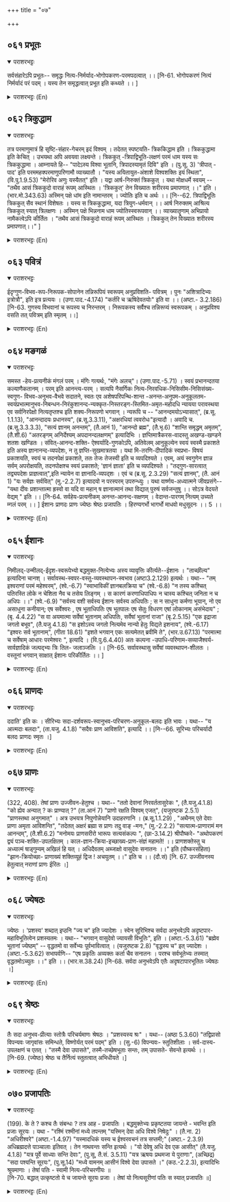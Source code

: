 +++
title = "०७"

+++

## ०६१  प्रभूतः
<details open><summary>पराशरभट्टः</summary>

सर्वसंहारेऽपि प्रभूतः-- समृद्धः नित्य-निर्मर्याद-भोगोपकरण-परमपदत्वात् ।। [नि-61. भोगोपकरणं नित्यं निर्मर्यादं परं पदम् । यस्य तेन समृद्धत्वात् प्रभूत इति कथ्यते ।। ]
</details>

<details><summary>पराशरभट्टः (En)</summary>

He who is affluent. He is प्रभूतः (rich) though He brings about the destruction of all; because He has the eternal and immeasurable paramapada (the Transcendental world) which is the means of Bliss to Him.
</details>

## ०६२  त्रिकुद्धाम
<details open><summary>पराशरभट्टः</summary>

तत्र परमाणुमात्रं हि सृष्टि-संहार-गेचरम् इदं विश्वम् । तदेतत् स्पष्टयति- त्रिककिद्धाम इति । त्रिककुद्धामा इति केचित् । उभयथा अपि अवयवा लक्ष्यन्ते । त्रिककुत् -त्रिपाद्विभूति-लक्षणं परमं धाम यस्य सः त्रिककुद्धामा । आम्नायते हि-- "पादेऽस्य विश्वा भूतानि, त्रिपादस्यामृतं दिवि" इति । (पु.सू. 3) 'त्रीपात् - पाद' इति परममहक्परमाणुपरिणामौ व्याख्यातौ । "यस्य अयितायुत-अंशाशे विश्वशक्तिः इयं स्थिता", (वि.पु.1.9.53) "मेरोरिव अणुः यस्यैतत्" इति । यद्वा आर्ष-निरुक्तं त्रिककुत् । यथा मोक्षधर्मे स्वयम् -- "तथैव आसं त्रिककुदो वाराहं रूपम् आस्थितः । 'त्रिककुत्' तेन विख्यातः शरीरस्य प्रमापणात् ।।" इति । (भार.मो.343.63) अस्मिन् पक्षे धांम इति नामान्तरम् । ज्योतिः इति च अर्थः ।। [नि--62. त्रिपाद्विभूतिः त्रिककुत् सैव स्थानं विशेषतः । यस्य स त्रिककुद्धामा, यदा त्रियुग-धर्मवान् ।। आर्ष निरुक्तम् आश्रित्य त्रिककुत् स्यात् त्रिलक्षणः । अस्मिन् पक्षे भिन्ननाम धाम ज्योतिस्स्वरूपवान् ।। व्याख्यातॄणाम् अभिप्रायो नामैकत्वेऽपि कीर्तितः । "तथैव आसं त्रिककुदो वाराहं रूपम् आस्थितः । त्रिककुत् तेन विख्यातः शरीरस्य प्रमापणात्।।" ]
</details>

<details><summary>पराशरभट्टः (En)</summary>

He who has the three-fold world as His abode This name makes it clear that this world which is subject to creation and destruction is but a small atom when compared with that Paramapada. According to some Thri-kakub-धामा is the reading. In both cases the word Kakuth or kakub signifies parts. He is called Thrikakuth - धामा, because He has the Transcendental World as His supreme abode which is thrice the size (of this world). Vide the Sruthi-"All the things in this world are but an one-fourth part; the eternal Paramapada is three times as big as this. " The word 'Thripआd' is interpreted as being extremely large in size and 'पाद ' as small as on atom. "The extent of this world is but a hundred millionth part of His (form)" "This world is just an atom (when compared with Paramapada) which is as huge as मेरु Mountain." Or the word 'Thrikakuth' may be taken to indicate the six qualities, knowledge and others, which are divided into three groups, two in each. He is their repository, i.e. He is endowed with the six qualities in all their entirety. He is known as 'Thriyugam' because of the possession of the three pairs (of qualities). Or there is also an ancient etymological interpretation, vide Mओkढa Dharma where भगवान् Himself says "Then I assumed the form of a Boar and was with three horns. So I became known as 'Thrikakuth'. With that form I killed the राक्षस." In this case, the meaning is radiance. 'Dharma' is a separate name. Note The six qualities are ज्ञान (intelligence), bala (strength), aisvarya (lordship), वीर्य (valour), Sakthi (ability), and तेजस् (unwearied energy).
</details>

## ०६३  पवित्रं
<details open><summary>पराशरभट्टः</summary>

ईदृग्गुण-विभव-रूप-निरूपक-सोपानेन तन्निरूपियं स्वरूपम् अनुप्रविशति- पवित्रम् । पुनः "अशित्रादिभ्यः इत्रोत्रौ", इति इत्र प्रत्ययः । (उणा.पाद.-4.174) "कर्तरि च ऋषिदेवतयोः" इति वा ।। (अष्टा.- 3.2.186) [नि-63. गुणस्य विभवानां च रूपस्य च निरन्तरम् । निरूपकस्य सर्वैश्च तन्निरूप्यं स्वरूपकम् । अनुप्रविश्य वसति तत् पवित्रम् इति स्मृतम् ।।]
</details>

<details><summary>पराशरभट्टः (En)</summary>

Purity Incarnate. In this way the qualities, possessions, and body of भगवान् have been portrayed step by step and now we pass on to His essential Nature which is to be cognised by means of these. The affixes 'ithra' and 'uththra' come respectively after the roots 'as', 'thraj' and like these. Or the affix 'ithra' comes after the verb 'पू ' (to purify) in the sense of the 'agent' or the instrument when it is employed in connection with 'ऋषि' which signifies a वेदिक् Manthra or a Deity. (When applied to ऋषि the force is that of an instrument and when applied to a देवत the force is that of an agent.)
</details>

## ०६४  मङगळं
<details open><summary>पराशरभट्टः</summary>

समस्त -हेय-प्रत्यनीकं मंगलं परम् । मंगिः गत्यर्थः, "मंगेः अलच्"। (उणा.पाद.-5.71) । स्वयं प्रभानन्दतया कल्याणैकतानम् । परम् इति आनन्त्य-परम् । सत्यपि नैसर्गिकः नित्य-निरवधिक-निसिसीम-निसिसंख्य-स्वगुण- विभव-अनुभव-वैभवे सदातने, स्वतः एव अशेषपरिपन्थि-शान्त -अनन्त-अनुपम-अनुकूलतम- स्वयंप्रभात्मानुभव-निबन्धन-निरंकुशानन्द-न्यक्कृत-निस्तरङ्ग-स्तिमित-अमृत-महोदधि न्यायया परावस्थया एव सर्वनिरपेक्षो नित्यतृप्तश्च इति शक्य-निरूपणो भगवान् । न्यरूपि च -- "आनन्दमयोऽभ्यासात्", (ब्र.सू. 1.1.13), "आनन्दादयः प्रधानस्य", (ब्र.सू.3.3.11), "अक्षरधियां त्ववरोधः"इत्यादौ । अवादि च. (ब्र.सू.3.3.3.3), "सत्यं ज्ञानम् अनन्तम्", (तै.आनं 1), "आनन्दो ब्रह्म", (तै.भृ.6) "शान्ति समृद्धम् अमृतम्", (तै.शी.6) "अतरङ्गम् अनिर्देश्यम् अपदानन्दलक्षणम्" इत्यादिभिः । ज्ञप्तिमात्रैकरस-वादस्तु अखण्ड-खण्डने शतशः खण्डितः । संवित्-आनन्द-शक्ति- ऐश्वर्यादि-गुणकोऽपि, अतिवेलम् आनुकूल्येन स्वयं स्वस्मै प्रकाशते इति अस्य ज्ञानानन्द-व्यपदेशः, न तु ज्ञप्ति-सुखमात्रतया । यथा मि-तरणि-दीपादिकं स्वप्रभा- विषयं प्रकाशयति, स्वयं च तदनपेक्षं प्रकाशते, ततः तेजः तेजस्वी इति च व्यपदिश्यते । एवम्, अयं स्वगुणेन ज्ञान्न सर्वम् अपरोक्षयति, तदनपोक्षश्च स्वयं प्रकाशते; 'ज्ञानं ज्ञाता' इति च व्यपदिश्यते । "तद्गुण-सारत्वात् तद्व्यपदेशः प्राज्ञत्वात्",इति न्यायेन वा ज्ञानादि-व्यपद्शः । एवं च (ब्र.सू. 2.3.29) "सत्यं ज्ञानम्", (तै. आनं 1) "यः सर्वज्ञः सर्ववित्" (मु.-2.2.7) इत्यादयो न परस्परम् उपरुन्ध्युः । यथा वार्ष्णय-अध्यात्मने जीवप्रसंगे-- "यथा दीवः प्रशान्तात्मा ह्रस्वो वा यदि वा महान् ष ज्ञानात्मानं तथा विद्यात् पुरुषं सर्वजन्तुषु ।। सोऽत्र वेदयते वेद्यम् " इति ।। [नि-64. सर्वहेय-प्रत्यनीकम् अनन्त-आनन्द-सक्षणम् । वेदान्त-पारगम् नित्यम् उच्यते म्गलं परम् ।। ] ईशानः प्राणदः प्राणः ज्येष्ठः श्रेष्ठः प्रजापतिः । हिरण्यगर्भो भागर्भो माधवो मधुसूदनः ।। 5 ।।
</details>

<details><summary>पराशरभट्टः (En)</summary>

परम् The Embodiment of Supreme Auspiciousness, which is opposed to all that is of the nature of a blemish. The word mangala is derived from the root 'mangi' meaning 'to go' which takes the affix 'alach'. He is the sole resting place of all that is auspicious by virtue of His being self-luminous and blissful. The word 'param' signifies the unlimited nature (of the auspiciousness). That भगवान् has the glory of the continuous enjoyment of qualities and lordship which are innate to Him, endless, limitless and innumerable. It is possible to establish that in His transcendental state he is not wanting in anything and always contented. He is very much like an Ocean of Nectar, waveless and still; but He excels it by the unlimited Bliss resulting from the enjoyment of His own self-luminous Self which is by nature devoid of all blemishes, endless unparalleled and most agreeable. This has been determined by the following Brahma सूत्रा-s. "That which is denoted by the word आनन्द-मया is the Supreme Brahman; because there is the repetition (of various grades of bliss which culminate in the आनन्दमया or the Highest Bliss)." "Bliss and other qualities (are to be included in all meditations) because there is no distinction throughout in regard to the Possessor of the qualities." But there is (in all the विदायाs relating to Brahman) the inclusion of all the qualities, pertaining to the अक्षर i.e. the imperishable Brahman ( because of the sameness of Brahman every where)" It has been declared ( by the Upanishads): "The Brahman is Truth, knowledge and Infinity". "The Brahman is Bliss". "The Supreme is full of tranquility and nectar ( i.e. sweetness)" "When the Supreme Brahman is seen as tranquil, steady and motionless, contented and sweet as nectar, then the mind should be fixed on it for meditation. This is the highest state of meditation." Bliss whose nature is steady, indefinable and indescribable." The Theory that the Supreme Brahman is nothing but intelligence has been refuted in a hundred ways in the work 'Akhanda-khandane." Though भगवान् is endowed with intelligence, bliss, ability, lordship and other qualities, if He is spoken of as intelligence and bliss only, it is because He shines by Himself for Himself in an exceedingly agreeable manner and not because He is either intelligence alone or Bliss alone. A gem, the Sun, and a lamp show the objects on which their rays fall and at the same time they shine by themselves without expecting their help. So they are known as being luminous and also luminaries. In the same way Bhagavँn visualizes all objects by knowledge which is His quality, and without looking for help from them He shines by Himself. And He is known as 'knowledge' and also 'knower'. Or if He is referred to as knowledge it may be on the analogy shown in the Brahma सुत्र. "The denotation ( of the individual self) by the word 'विज्ञान' is due to its having that quality (of विज्ञान' is due to its having that quality (of विज्ञान ) as its essence, as is the case with the Omniscient Lord." Therefore texts like the following do not contradict one another: "He is Truth, knowledge". "He who is omniscient and knows all." In the वर्ष्णेय अध्यात्म speaking about the individual self it is stated: "Just as the individual soul, whether small or big in size remains in a tranquil state of knowledge, in the same way परमपुरुष in all beings must be visualized as knowledge itself. He alone makes others know what is to be known."
</details>

## ०६५  ईशानः
<details open><summary>पराशरभट्टः</summary>

निमीलद्-उन्मीलद्-ईदृश-स्वरूपेभ्यो बद्धमुक्त-नित्येभ्यः अस्य व्यावृत्तिः कीर्त्यते--ईशानः । "ताच्छील्य" इत्यादिना चानश् । सर्वावस्थ-स्वपर-वस्तु-व्यवस्थापन-स्वभाव (अष्टा3.2.129) इत्यर्थः । यथा-- "तम् इश्वराणां परमं महेश्वरम्", (श्वे.-6.7) "स्वाभाविकीं ज्ञानबलक्रिया च" (श्वे.-6.8) "न तस्य कश्चित् पतिरस्ति लोके न चेशिता नैव च तसेय लिङ्गम् । स कारणं करणाधिपाधिपः न चास्य कश्चित् जनिता न च अधिपः ।।" (श्वे.-6.9) "सर्वस्य वशी सर्वस्य ईशानः सर्वस्य अधिपतिः ; स न साधुना कर्मणा भूयान्, नो एव असाधुना कनीयान्; एष सर्वेश्वरः , एष भूताधिपतिः एष भूतपालः एष सेतुः विधरण एषां लोकानाम् असंभेदाय" ; (बृ. 4.4.22) "स वा अयमात्मा सर्वेषां भूतानाम् अधिपतिः, सर्वेषां भूतानां राजा" (बृ.2.5.15) "एक इद्राजा जगतो बभूव", (तै.यजु 4.1.8) "स इशोऽस्य जगतो नित्यमेव नान्यो हेतुः विद्यते इशनाय", (श्वे.-6.17) "इश्वरः सर्व भूतानाम्", (गीता 18.61) "इशते भगवान् एकः सत्यमेतत् ब्रवीमि ते", (भार.उ.67.13) "परमात्मा च सर्वेषाम् आधारः परमेश्वरः ", इत्यादि । (वि.पु.6.4.40) अतः कल्पना -उपाधि-परिणाम-सव्याजैश्वर्य-सार्वज्ञादिकं जल्पद्भ्यः त्रिः तिल- जलाञ्जलिः ।। [नि-65. सर्वावस्थासु सर्वेषां व्यवस्थापन-शीलतः । वस्तूनां भगवान् साक्षात् ईशानः परिकीर्तितः ।। ]
</details>

<details><summary>पराशरभट्टः (En)</summary>

The controller. By this name, भगवान् is distinguished clearly from the bound souls, released souls and ever-free souls whose qualities are shrouded or manifested. "The affix 'चनुस् ' is added to a verb in expressing habit (standard of age and ability)". The word signifies that His innate nature is to keep under control and direct all things under all circumanstances. "That highest and greatest Lord of all Lords." "Intelligence, ability and action which are innate." "There is no one in the world who is His master. No one rules over Him; He has not a sign ( i.e. a body). He is the cause, He is the Lord of him who is the lord of him who is the lord of the senses (i.e. the individual soul); He has no Progenitor and no master." "He is the Lord of all, the controller of all, the ruler of all He does not become greater by means of a good act, nor smaller by a bad one; He is the Lord of all, the king of all beings, the protector of all beings. He is the bridge and support of all the worlds so that they may not get into confusion." "This the supreme Soul, is the ruler of all beings in the universe He is the king of all beings." "There was only one king for the entire universe." "He is the ruler of the universe for ever; and there is no other deity in whom the rulership rests." "The Lord (dwells, O' Arjuna! In the region of the heart) of all embodied beings." "भगवान् alons rules (over the whole universe). This is the truth, I tell you." "परमात्म is the support of all and He is the Supreme ruler." And such other texts. Therefore to those who prattle that the Supreme Being is under the influence of illusion, or of limiting adjuncts, or under goes transmutations, or His over-lordढip omniscience and other qualities are adeventitious, thrice do I offer the oblation of handful of water mixed with seasams ( i.e.I shall consider them as non-existent and shall have nothing to do with them).
</details>

## ०६६  प्राणदः
<details open><summary>पराशरभट्टः</summary>

ददाति' इति कः । सीरिभ्यः सदा-दर्शवरूप-स्वानुभव-परिचरण-अनुकूल-बलदः इति भावः । यथा-- "य आत्मदाः बलदाः", (ता.यजु. 4.1.8) "सदैवः प्राण आविशति", इत्यादि ।। [नि--66. सूरिभ्यः परिचर्यादौ बलदः प्राणदः स्मृतः ।]
</details>

<details><summary>पराशरभट्टः (En)</summary>

The life giver. The foremost action resulting from the quality of lordship is denoted by the name प्राणद. He gives life. The affix 'ka' is added to the word. The name signifies that He confers on the Ever-free Angels the strength which will be conducive to visualize Him always, enjoy Him and do service to Him. Vide- "He gives the self and He bestows strength." "The vital airs enter ( the body of a created being) along with the Supreme Divinity."
</details>

## ०६७  प्राणः
<details open><summary>पराशरभट्टः</summary>

(322, 408). तेषां प्राणः उज्जीवन-हेतुश्च । यथा-- "ततो देवानां निरवर्ततासुरेकः ", (तै.यजु.4.1.8) "को ह्येव अन्यात् ? कः प्राण्यात् ?" (ता.आनं 7) "प्राणो रक्षति विश्वम् एजत्", (यजुरष्टक 2.5.1) "प्राणस्तथा अनुगमात्" । अत्र उभयत्र निपुणोन्नेयानि उदाहरणानि । (ब्र.सू.1.1.29) , "अथैनम् एते देवाः प्राणा अमृता आविशन्ति", "तदेतत् अक्षरं ब्रह्मा स प्राणः तदु वाङ् -मनः," (मु.-2.2.2) "सत्यात्म-प्राणारामं मन आनन्दम्", (तै.शी.6.2) "मनोमयः प्राणसरीरो भारूपः सत्यसंकल्पः ", (छा-3.14.2) श्रीपौष्करे- "अथोपकरणं द्व्यं पञ्च-शक्ति-उपलक्षितम् । काल-ज्ञान-क्रिया-इच्छाख्य-प्राण-संज्ञं महामते! ।। प्राणशक्तेस्तु च अध्यात्मं षाड्गुम्यम् अखिलं हि यत् । अधिदैवतम् अब्जाक्षो वासुदेवः सनातनः ।।" इति (पौष्करसंहिता) "झान-क्रियोच्छा- प्राणाख्यं शक्तिव्यूहं द्विज ! अचयुतम् ।।" इति च ।। (दौ.सं) [नि. 67. उज्जीवनस्य हेतुत्वात् नराणां प्राणः ईरितः ।]
</details>

<details><summary>पराशरभट्टः (En)</summary>

Life. He who is also the cause of the redemption of gods He who is also the cause of the redemption of gods. "Thereafter He remained as the unique life of the gods." "(If भगवान् is not there) who can obtain the joy of this world or of the other world?" "प्राण (i.e. भगवान् ) protects this world." "प्राण (Life) is Brahman itself, because it is so understood from the sequel." Here with regard to these two names suitable examples have to be sought after and quoted with care. "Then these gods with immortal lives enter into Him." "Therefore this imperishable Brahman is प्राण (vital air or life) speech and mind." "भगवान् is the source of Bliss like a garden for the eternal Souls (Mukthआs and Nithyआs) and they get this bliss by mere will." "He is mind-made, (i.e. can be attained only by mind) has an effulgent form, He wills the truth." In श्री पौषाकर it is said "Next भगवान् is associated with the celestial instruments which go by the name of five शक्ती-s. Greatly wise one! The five शक्ती-s are Time, knowledge, action, desire and life.प्राण -Sakthi is the Supreme Sould and is endowed with the six qualities. The Supreme God is the eternal lotus - eyed वासुदेव." "O Brahma! Achyutha (i.e. भगवान्) is the group of शक्ती-s named knowledge, Action, Desire and life."
</details>

## ०६८  ज्येषठः
<details open><summary>पराशरभट्टः</summary>

ज्येष्ठः । 'प्रशस्य' शब्दात् इप्ठनि "ज्य च" इति ज्यादेशः । स्वेन सूरिभिश्च सर्वदा अनुभवेऽपि अदृष्टपार-महाविभूतित्वेन प्रशस्यतमः । यथा-- "भगवान् वासुदेवो ज्यायसी विभूतिः", इति । (अष्टा.-5.3.61) "ब्रह्मेव भूतानां ज्येष्ठम्" -- वृद्धतमो वा सर्वेभ्यः पूर्वभावित्वात् । (यजुरष्टक 2.8) "वृद्धस्य च" इत् ज्यादेशः । (अष्टा.-5.3.62) सभापर्वणि-- "एष प्रकृतिः अव्यक्तः कर्ता चैव सनातनः । परश्च सर्वभूतेभ्यः तस्मात् वृद्धतमोऽच्युतः ।।" इति ।। (भार.स.38.24) [नि-68. सर्वदा अनुभवेऽपि एतैः अदृषटापारभूतितः ज्येषठः ।]
</details>

<details><summary>पराशरभट्टः (En)</summary>

Higly praise-worthy When the word 'प्रशस्य' meaning praise - worthy takes the superlative suffix 'ishttan', the substitute 'jya' takes its place. He is highly praise - worthy because of this sublime glory which can never be fully visualised in spite of its being experienced by Himself and by eternally Free Angels at all times and in all ways. Vide "वासुदाव is the भगवान्; more praise - worthy is His glory." "Brahman alone is the most praise - worthy." Or ज्येष्ठ means "He is the oldest of all beings", since He existed before all of them. "Jya" is also substituted for 'Vruddha' when 'ishtthan' and 'ईyas' affixes follow. In the सभा पर्व (महाभारत) "He is the subtle Prakruthi or Primeval cause and the eternal Agent (Karthँ). He is also greater than all beings. So (भगवान्) Achyutha is considered the oldest."
</details>

## ०६९  श्रेष्ठः
<details open><summary>पराशरभट्टः</summary>

तैः सदा अनुभव-प्रीत्याः स्तोत्रैः परिचर्यमाणः श्रेषठः । "प्रशस्यस्य श्रः" । यथा-- (अष्ठा 5.3.60) "तद्विप्रासो विपन्यवः जागृवांसः समिन्धते, विष्णोर्यत् परमं पदम्" इति । (सु.-6) विपन्यवः- स्तुतिशीलाः । सर्व-दास्य-उपलक्षणं च एतत् । "तस्मै देवा उपासते", तस्मै-तच्छेषभूताः सन्तः, तम् उपासते- सेवन्ते इत्यर्थः ।। [नि-69. (ज्येष्ठः) श्रेष्ठः च तैर्नित्यं स्तुतत्वात् अभिधीयते ।]
</details>

<details><summary>पराशरभट्टः (En)</summary>

The Pre-eminent. He is always served by the Ever-free Angels by singing His praise as a result of the joy in experiencing Him. 'Jya' is the substitute for 'प्रशस्य' when the superlative affix 'Ishttan' follows. "That is the Supreme Abode of विष्णु where the enlightened souls are ever singing different kinds of praise." The word 'vipanyavah' means those who are ever engaged in eulogy. This praise includes all other kinds of services also. "Thasmai देवा उपासते " - Pious souls who are subordinate to him do service to Him.
</details>

## ०७०  प्रजापतिः
<details open><summary>पराशरभट्टः</summary>

(199). के ते ? कश्च तैः संबन्धः ? तत्र आह - प्रजापतिः । बद्धमुक्तेभ्यः प्रकृष्टतया जायन्ते - भवन्ति इति प्रजाः सूरयः । यथा - "रश्मिं रश्मीनां मध्ये तपन्तम् "यस्मिन् देवा अधि विश्वे निषेदुः" । (तै.ना. 2) "अधिरीश्वरे" (अष्टा.-1.4.97) "यस्मादधिकं यस्य च ईश्वरवचनं तत्र सप्तमी;" (अष्टा.- 2.3.9) अधिब्रह्मदत्ते पाञ्चालाः इतिवत् । तेन नाथवन्तः सन्ति इत्यर्थः । "यो देवेषु अधि देव एक आसीत्" (तै.यजु. 4.1.8) "यत्र पूर्वे साध्याः सन्ति देवाः", (पु.सू, तै.सं. 3.5.11) "यत्र ऋषयः प्रथमजा ये पुराणाः", (अच्छिद्र) "सदा पश्यन्ति सूरयः", (पु.सू.14) "मध्ये वामनम् आसीनं विश्वे देवा उपासते ।" (कठ.-2.2.3), इत्यादिभिः श्रूयमाणाः । तेषां पतिः - स्वामी नित्य-परिचरणीयः ॥   
[नि-70. बद्धात् उत्कृष्टतो ये च जायन्ते सूरयः प्रजाः । तेषां यो नित्यसूरीणां पतिः स स्यात् प्रजापतिः ॥]
</details>

<details><summary>पराशरभट्टः (En)</summary>

Lord of the Everfree Angels who are they and what is His relationship with them? The answer is given by the word 'Prajapathi'. The Surls (or the Ever-free Angels) are the प्रजा-s (here) who are infinitely superior to the bound souls and freed souls. "The wise souls fall at the feet of Supreme Lord who is Truth Incarnate and who is ever shining as a Ray in the midst or rays." "Him whom the wise Ever-free Angels realise in the depths of the ocean and who is in that great imperishable place." "The free souls reside in Him who is far superior to the Universe." The use of the locative denotes the lordship (अधिरीश्वर). The locative affix 'adhi' is used to signify rulership of the country. The पाञ्चाला-s are in Brahmadaththa. That is to say that Brahmadaththa is the protector of the पाञ्चाला Kingdom. "Who alone is the Supreme Deity among other deities." "In which eternal (Transcendental Heaven) साद्धया देवाs (i.e.) the free Angels exist." "Where do exist the omniscient souls, the first-born and eternal." "The Ever-free Souls see Him always." "All the gods worship वामन who is sitting in their midst." The Ever-free Angels are delineated by these and other such texts. He is their Lord i.e. Master. He is always served by them.
</details>
